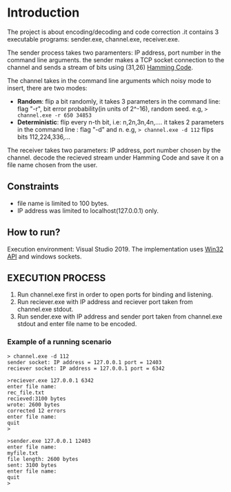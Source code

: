 # Introduction

The project is about encoding/decoding and code correction .it contains 3 executable programs: sender.exe, channel.exe, receiver.exe.

The sender process takes two paramenters: IP address, port number in the command line arguments.
the sender makes a TCP socket connection to the channel and sends a stream of bits using (31,26) [Hamming Code](https://en.wikipedia.org/wiki/Hamming_code).

The channel takes in the command line arguments which noisy mode to insert, there are two modes:

- **Random**: flip a bit randomly, it takes 3 parameters in the command line: flag "-r", bit error probability(in units of 2^-16), random seed. e.g, `> channel.exe -r 650 34853`
- **Deterministic**: flip every n-th bit, i.e: n,2n,3n,4n,.... it takes 2 parameters in the command line : flag "-d" and n.
e.g, `> channel.exe -d 112` flips bits 112,224,336,...

The receiver takes two parameters: IP address, port number chosen by the channel. decode the recieved stream under Hamming Code and save it on a file name chosen from the user.

## Constraints

- file name is limited to 100 bytes.
- IP address was limited to localhost(127.0.0.1) only.

## How to run?

Execution environment: Visual Studio 2019.
The implementation uses [Win32 API](https://learn.microsoft.com/en-us/windows/win32/api/) and windows sockets.

## EXECUTION PROCESS

1. Run channel.exe first in order to open ports for binding and listening.
2. Run reciever.exe with IP address and reciever port taken from channel.exe stdout.
3. Run sender.exe with IP address and sender port taken from channel.exe stdout and enter file name to be encoded.

### Example of a running scenario

```CLI
> channel.exe -d 112
sender socket: IP address = 127.0.0.1 port = 12403
reciever socket: IP address = 127.0.0.1 port = 6342
```

```CLI
>reciever.exe 127.0.0.1 6342
enter file name:
rec_file.txt
recieved:3100 bytes
wrote: 2600 bytes
corrected 12 errors
enter file name:
quit
>
```

```CLI
>sender.exe 127.0.0.1 12403
enter file name:
myfile.txt
file length: 2600 bytes
sent: 3100 bytes
enter file name:
quit
>
```
